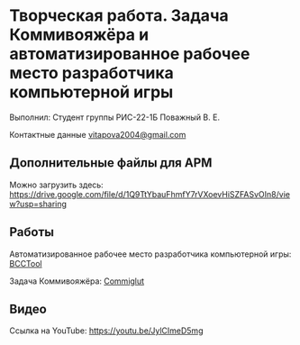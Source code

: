 # Творческая работа. Задача Коммивояжёра и автоматизированное рабочее место разработчика компьютерной игры
Выполнил: Студент группы РИС-22-1Б Поважный В. Е.

Контактные данные vitapova2004@gmail.com

## Дополнительные файлы для АРМ
Можно загрузить здесь:
https://drive.google.com/file/d/1Q9TtYbauFhmfY7rVXoevHiSZFASvOIn8/view?usp=sharing

## Работы
Автоматизированное рабочее место разработчика компьютерной игры: [BCCTool](https://github.com/jaken525/PNRPU_Tvorcheskie/tree/main/BCCTool)

Задача Коммивояжёра: [Commiglut](https://github.com/jaken525/PNRPU_Tvorcheskie/tree/main/Commiglut)

## Видео
Ссылка на YouTube: https://youtu.be/JylCImeD5mg
